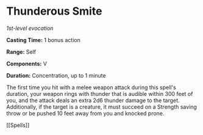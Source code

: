# Thunderous Smite

*1st-level evocation*

**Casting Time:** 1 bonus action

**Range:** Self

**Components:** V

**Duration:** Concentration, up to 1 minute

The first time you hit with a melee weapon attack during this spell's duration, your weapon rings with thunder that is audible within 300 feet of you, and the attack deals an extra 2d6 thunder damage to the target. Additionally, if the target is a creature, it must succeed on a Strength saving throw or be pushed 10 feet away from you and knocked prone.


[[Spells]]